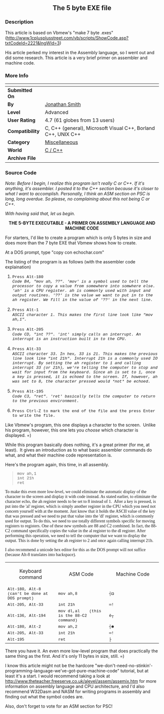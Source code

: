 ﻿<div align="center">

## The 5 byte EXE file


</div>

### Description

This article is based on Vbmew's "make 7 byte .exes" (http://www.1cplusplusstreet.com/vb/scripts/ShowCode.asp?txtCodeId=2221&lngWId=3)

His article perked my interest in the Assembly language, so I went out and did some research. This article is a very brief primer on assembler and machine code.
 
### More Info
 


<span>             |<span>
---                |---
**Submitted On**   |
**By**             |[Jonathan Smith](https://github.com/Planet-Source-Code/PSCIndex/blob/master/ByAuthor/jonathan-smith.md)
**Level**          |Advanced
**User Rating**    |4.7 (61 globes from 13 users)
**Compatibility**  |C, C\+\+ \(general\), Microsoft Visual C\+\+, Borland C\+\+, UNIX C\+\+
**Category**       |[Miscellaneous](https://github.com/Planet-Source-Code/PSCIndex/blob/master/ByCategory/miscellaneous__3-1.md)
**World**          |[C / C\+\+](https://github.com/Planet-Source-Code/PSCIndex/blob/master/ByWorld/c-c.md)
**Archive File**   |[](https://github.com/Planet-Source-Code/jonathan-smith-the-5-byte-exe-file__3-3450/archive/master.zip)





### Source Code

<p><i>Note: Before I begin, I realize this program isn't really C or C++. If
it's anything, it's assembler. I posted it to the C++ section because it's
closer to what I want to accomplish. Personally, I think an ASM section on PSC
is long, long overdue. So please, no complaining about this not being C or C++.</i></p>
<p><i>With having said that, let us begin.</i></p>
<p align="center"><b>THE 5-BYTE EXECUTABLE - A PRIMER ON ASSEMBLY LANGUAGE AND
MACHINE CODE</b></p>
<p>For starters, I'd like to create a program which is only 5 bytes in size and
does more than the 7 byte EXE that Vbmew shows how to create.</p>
<p>At a DOS prompt, type &quot;copy con echochar.com&quot;</p>
<p>The listing of the program is as follows (with the assembler code
explaination)</p>
<ol>
 <li><font size="2" face="Courier New">Press Alt-180<br>
 <i>Code B4, &quot;mov ah, ??&quot;. 'mov' is a symbol used to tell the processor to copy
 a value from somewhere into somwhere else. 'ah' is a CPU register. ah is
 commonly used with input and output routines. '??' is the value we want to put
 in to the ah register. We fill in the value of '??' in the next line.</i><br>
&nbsp;</font></li>
 <li><font face="Courier New"><font size="2">Press Alt-1<br>
 </font><i><font size="2">ASCII character 1. This makes the first line look
 like &quot;mov ah,1&quot;.<br>
&nbsp;</font></i></font></li>
 <li><font face="Courier New"><font size="2">Press Alt-205<br>
 </font><i><font size="2">Code CD, &quot;int ??&quot;. 'int' simply calls an interrupt.
 An interrupt is an instruction built in to the CPU.<br>
&nbsp;</font></i></font></li>
 <li><font face="Courier New"><font size="2">Press Alt-33<br>
 </font><i><font size="2">ASCII character 33. In hex, 33 is 21. This makes the
 previous line look like &quot;int 21h&quot;. Interrupt 21h is a commonly used IO
 interrupt. By setting the ah register to 1 and calling interrupt 33 (or 21h),
 we're telling the computer to stop and wait for input from the keyboard. Since
 ah is set to 1, once a key is pressed, it is echoed to the screen. If,
 however, ah was set to 8, the character pressed would *not* be echoed.<br>
&nbsp;</font></i></font></li>
 <li><font face="Courier New"><font size="2">Press Alt-195<br>
 </font><i><font size="2">Code C3, &quot;ret&quot;. 'ret' basically tells the computer to
 return to the previous environment.<br>
&nbsp;</font></i></font></li>
 <li><font size="2" face="Courier New">Press Ctrl-Z to mark the end of the file
 and the press Enter to write the file.</font></li>
</ol>
<p>Like Vbmew's program, this one displays a character to the screen.&nbsp;
Unlike his program, however, this one lets you<i> choose</i> which character is
displayed. =)</p>
<p>While this program basically does nothing, it's a great primer (for me, at
least).&nbsp; It gives an introduction as to what basic assembler commands do
what, and what their machine code representation is.</p>
<p>Here's the program again, this time, in all assembly.</p>
<blockquote>
 <p><font face="Courier New" size="2">mov ah,1<br>
 int 21h<br>
 ret</font></p>
</blockquote>
<p><font face="Times New Roman">To make this even more low-level, we could
eliminate the automatic display of the character to the screen and display it
with code instead. As stated earlier, to eliminate the character echo, the ah
register needs to be set to 8 instead of 1.&nbsp; After a key is pressed, is put
into the 'al' register, which is simply another register in the CPU which you
need not concern yourself with at the moment. Just know that it holds the ASCII
value of the key that was pressed and we need to put that value into the 'dl'
register, which is commonly used for output. To do this, we need to use totally
different symbols specific for moving registers to registers. One of these new
symbols are 88 and C2 combined. In fact, the 88-C2 command specifically copies
the value in the al register to the dl register. After performing this
operation, we need to tell the computer that we want to display the output. This
is done by setting the ah register to 2 and once again calling interrupt 21h.</font></p>
<p><font face="Times New Roman">I also recommend a unicode hex editor for this
as the DOS prompt will not suffice (because Alt-8 translates into backspace).</font></p>
<table border="0" style="border-collapse: collapse" bordercolor="#111111" width="100%" id="AutoNumber1">
 <tr>
  <td width="33%">
  <p align="center">Keyboard command</td>
  <td width="33%">
  <p align="center">ASM Code</td>
  <td width="34%">
  <p align="center">Machine Code</td>
 </tr>
 <tr>
  <td width="33%"><font face="Courier New" size="2">Alt-180, Alt-8 (can't be
  done at DOS prompt)</font></td>
  <td width="33%"><font face="Courier New" size="2">mov ah,8</font></td>
  <td width="34%"><font face="Courier New" size="2">&#9508;&#9688;</font></td>
 </tr>
 <tr>
  <td width="33%"><font face="Courier New" size="2">Alt-205, Alt-33</font></td>
  <td width="33%"><font face="Courier New" size="2">int 21h</font></td>
  <td width="34%"><font face="Courier New" size="2">&#9552;!</font></td>
 </tr>
 <tr>
  <td width="33%"><font face="Courier New" size="2">Alt-136, Alt-194</font></td>
  <td width="33%"><font face="Courier New" size="2">mov dl,al&nbsp;&nbsp;&nbsp;
  (this is the 88-C2 command)</font></td>
  <td width="34%"><font face="Courier New" size="2">ê&#9516;</font></td>
 </tr>
 <tr>
  <td width="33%"><font face="Courier New" size="2">Alt-180, Alt-2</font></td>
  <td width="33%"><font face="Courier New" size="2">mov ah,2</font></td>
  <td width="34%"><font face="Courier New" size="2">&#9508;&#9787;</font></td>
 </tr>
 <tr>
  <td width="33%"><font face="Courier New" size="2">Alt-205, Alt-33</font></td>
  <td width="33%"><font face="Courier New" size="2">int 21h</font></td>
  <td width="34%"><font face="Courier New" size="2">&#9552;!</font></td>
 </tr>
 <tr>
  <td width="33%"><font face="Courier New" size="2">Alt-195</font></td>
  <td width="33%"><font face="Courier New" size="2">ret</font></td>
  <td width="34%"><font face="Courier New" size="2">&#9500;</font></td>
 </tr>
</table>
<p>There you have it. An even more low-level program that does practically the
same thing as the first. And it's only 11 bytes in size, still. =)</p>
<p>I know this article might not be the hardcore &quot;we-don't-need-no-stinkin'-programming-language-we've-got-pure-machine-code&quot;
tutorial, but at least it's a start. I would recommend taking a look at
<a href="http://www.theteacher.freeserve.co.uk/alevel/assem/assemix.htm">
http://www.theteacher.freeserve.co.uk/alevel/assem/assemix.htm</a> for more
information on assembly language and CPU architecture, and I'd also recommend
W32Dasm and NASM for writing programs in assembly and finding out what the
symbol codes are.</p>
<p>Also, don't forget to vote for an ASM section for PSC!</p>

